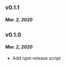 ## <sub>v0.1.1</sub>

#### _Mar. 2, 2020_

## <sub>v0.1.0</sub>

#### _Mar. 2, 2020_

* Add npm release script
